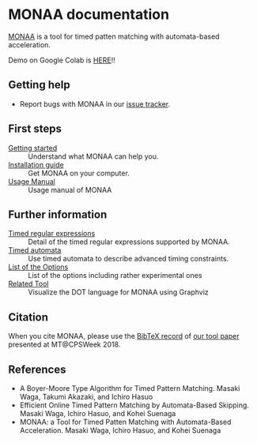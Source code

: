 MONAA documentation
===================

[MONAA](https://github.com/MasWag/monaa) is a tool for timed patten matching with automata-based acceleration.

Demo on Google Colab is [HERE](https://colab.research.google.com/drive/1by70CHytt92zNKWsPrG1uTbfua4ehqDS)!!

Getting help
------------

- Report bugs with MONAA in our [issue tracker](https://github.com/MasWag/monaa/issues).

First steps
-----------

<dl>
<dt><a href="./getting_started/">Getting started</a></dt>
<dd>Understand what MONAA can help you.</dd>
<dt><a href="./install/">Installation guide</a></dt>
<dd>Get MONAA on your computer.</dd>
<dt><a href="./man/">Usage Manual</a></dt>
<dd>Usage manual of MONAA</dd>
</dl>


Further information
-------------------

<dl>
<dt><a href="./TRE/">Timed regular expressions</a></dt>
<dd>Detail of the timed regular expressions supported by MONAA.</dd>
<dt><a href="./TA/">Timed automata</a></dt>
<dd>Use timed automata to describe advanced timing constraints.</dd>
<dt><a href="./options/">List of the Options</a></dt>
<dd>List of the options including rather experimental ones</dd>
<dt><a href="./related_tools/">Related Tool</a></dt>
<dd>Visualize the DOT language for MONAA using Graphviz</dd>
</dl>

Citation
--------

When you cite MONAA, please use the [BibTeX record](https://dblp.uni-trier.de/rec/bibtex/conf/cpsweek/WagaHS18) of [our tool paper](https://doi.org/10.1109/MT-CPS.2018.00014) presented at MT@CPSWeek 2018.

References
----------

* A Boyer-Moore Type Algorithm for Timed Pattern Matching. Masaki Waga, Takumi Akazaki, and Ichiro Hasuo
* Efficient Online Timed Pattern Matching by Automata-Based Skipping. Masaki Waga, Ichiro Hasuo, and Kohei Suenaga
* MONAA: a Tool for Timed Patten Matching with Automata-Based Acceleration. Masaki Waga, Ichiro Hasuo, and Kohei Suenaga
